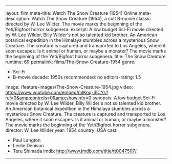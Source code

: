 ---

layout: film
meta-title: Watch The Snow Creature (1954) Online
meta-description: Watch The Snow Creature (1954), a cult B-movie classic directed by W. Lee Wilder. The movie marks the beginning of the Yeti/Bigfoot horror subgenera.
excerpt: A low budget Sci-Fi movie directed by W. Lee Wilder, Billy Wilder's not so talented kid brother. An American botanical expedition in the Himalaya stumbles across a mysterious Snow Creature. The creature is captured and transported to Los Angeles, where it soon escapes. Is it animal or human, or maybe a monster? The movie marks the beginning of the Yeti/Bigfoot horror subgenera.
title: The Snow Creature
runtime: 69
permalink: films/The-Snow-Creature-1954
genre:
- Sci-Fi
- B-movie
decade: 1950s
recommended: no
editors-rating: 1.5

image: /feature-images/The-Snow-Creature-1954.jpg
video: https://www.youtube.com/embed/mlKnq-3ICYs?rel=0&amp;controls=0&amp;showinfo=0
synopsis: A low budget Sci-Fi movie directed by W. Lee Wilder, Billy Wilder's not so talented kid brother. An American botanical expedition in the Himalaya stumbles across a mysterious Snow Creature. The creature is captured and transported to Los Angeles, where it soon escapes. Is it animal or human, or maybe a monster? The movie marks the beginning of the Yeti/Bigfoot horror subgenera.
director: W. Lee Wilder
year: 1954
country: USA
cast:
- Paul Langton
- Leslie Denison
- Teru Shimada
imdb: http://www.imdb.com/title/tt0047507/

---